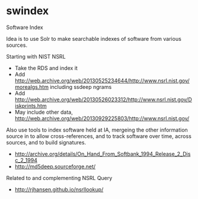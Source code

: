 swindex
=======

Software Index

Idea is to use Solr to make searchable indexes of software from various sources.

Starting with NIST NSRL
* Take the RDS and index it
* Add http://web.archive.org/web/20130525234644/http://www.nsrl.nist.gov/morealgs.htm including ssdeep ngrams
* Add http://web.archive.org/web/20130526023312/http://www.nsrl.nist.gov/Diskprints.htm
* May include other data, http://web.archive.org/web/20130929225803/http://www.nsrl.nist.gov/

Also use tools to index software held at IA, mergeing the other information source in to allow cross-references, and to track software over time, across sources, and to build signatures.
* http://archive.org/details/On_Hand_From_Softbank_1994_Release_2_Disc_2_1994
* http://md5deep.sourceforge.net/

Related to and complementing NSRL Query
* http://rjhansen.github.io/nsrllookup/



